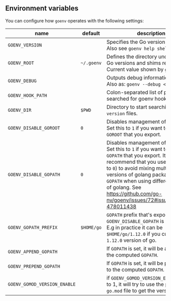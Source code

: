 ## Environment variables

You can configure how `goenv` operates with the following settings:

name | default | description
-----|---------|------------
`GOENV_VERSION` | | Specifies the Go version to be used.<br>Also see `goenv help shell`.
`GOENV_ROOT` | `~/.goenv` | Defines the directory under which Go versions and shims reside.<br> Current value shown by `goenv root`.
`GOENV_DEBUG` | | Outputs debug information.<br>Also as: `goenv --debug <subcommand>`
`GOENV_HOOK_PATH` | | Colon-separated list of paths searched for goenv hooks.
`GOENV_DIR` | `$PWD` | Directory to start searching for `.go-version` files.
`GOENV_DISABLE_GOROOT` | `0` | Disables management of `GOROOT`.<br> Set this to `1` if you want to use a `GOROOT` that you export.
`GOENV_DISABLE_GOPATH` | `0` | Disables management of `GOPATH`.<br> Set this to `1`  if you want to use a `GOPATH` that you export. It's recommend that you use this (as set to `0`) to avoid mixing multiple versions of golang packages at `GOPATH` when using different versions of golang. See https://github.com/go-nv/goenv/issues/72#issuecomment-478011438
`GOENV_GOPATH_PREFIX` | `$HOME/go` | `GOPATH` prefix that's exported when `GOENV_DISABLE_GOPATH` is not `1`.<br> E.g in practice it can be `$HOME/go/1.12.0` if you currently use `1.12.0` version of go.
`GOENV_APPEND_GOPATH` | | If `GOPATH` is set, it will be appended to the computed `GOPATH`.
`GOENV_PREPEND_GOPATH` | | If `GOPATH` is set, it will be prepended to the computed `GOPATH`.
`GOENV_GOMOD_VERSION_ENABLE` | | if `GOENV_GOMOD_VERSION_ENABLE` is set to 1, it will try to use the project's `go.mod` file to get the version.
